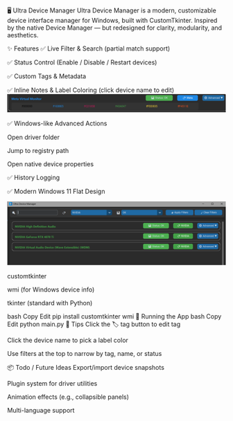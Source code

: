 🖥️ Ultra Device Manager
Ultra Device Manager is a modern, customizable device interface manager for Windows, built with CustomTkinter.
Inspired by the native Device Manager — but redesigned for clarity, modularity, and aesthetics.


✨ Features
✅ Live Filter & Search (partial match support)

✅ Status Control (Enable / Disable / Restart devices)

✅ Custom Tags & Metadata

✅ Inline Notes & Label Coloring (click device name to edit)
![alt text]({BD99FCC2-11DB-4EF3-8CDD-F532D07BC521}.png)

✅ Windows-like Advanced Actions

Open driver folder

Jump to registry path

Open native device properties

✅ History Logging

✅ Modern Windows 11 Flat Design

![alt text]({F0F81177-5C3C-47C2-8FE3-F3809D808526}.png)

customtkinter

wmi (for Windows device info)

tkinter (standard with Python)

bash
Copy
Edit
pip install customtkinter wmi
🚀 Running the App
bash
Copy
Edit
python main.py
🧠 Tips
Click the 🏷 tag button to edit tag

Click the device name to pick a label color

Use filters at the top to narrow by tag, name, or status

📦 Todo / Future Ideas
Export/import device snapshots

Plugin system for driver utilities

Animation effects (e.g., collapsible panels)

Multi-language support